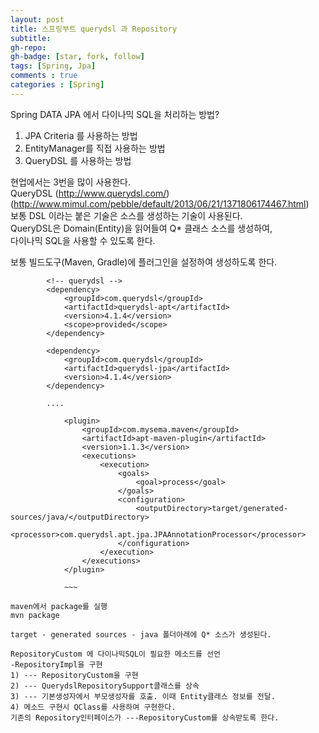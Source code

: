 ```yaml
---
layout: post
title: 스프링부트 querydsl 과 Repository
subtitle: 
gh-repo: 
gh-badge: [star, fork, follow]
tags: [Spring, Jpa]
comments : true
categories : [Spring]
---
```


Spring DATA JPA 에서 다이나믹 SQL을 처리하는 방법?
  
1. JPA Criteria 를 사용하는 방법  
2. EntityManager를 직접 사용하는 방법  
3. QueryDSL 를 사용하는 방법  

현업에서는 3번을 많이 사용한다.  
QueryDSL (http://www.querydsl.com/)  
(http://www.mimul.com/pebble/default/2013/06/21/1371806174467.html)  
보통 DSL 이라는 붙은 기술은 소스를 생성하는 기술이 사용된다.  
QueryDSL은 Domain(Entity)을 읽어들여 Q* 클래스 소스를 생성하여,  
다이나믹 SQL을 사용할 수 있도록 한다.  
  
보통 빌드도구(Maven, Gradle)에 플러그인을 설정하여 생성하도록 한다.  

~~~
        <!-- querydsl -->
        <dependency>
            <groupId>com.querydsl</groupId>
            <artifactId>querydsl-apt</artifactId>
            <version>4.1.4</version>
            <scope>provided</scope>
        </dependency>

        <dependency>
            <groupId>com.querydsl</groupId>
            <artifactId>querydsl-jpa</artifactId>
            <version>4.1.4</version>
        </dependency>

        ....

            <plugin>
                <groupId>com.mysema.maven</groupId>
                <artifactId>apt-maven-plugin</artifactId>
                <version>1.1.3</version>
                <executions>
                    <execution>
                        <goals>
                            <goal>process</goal>
                        </goals>
                        <configuration>
                            <outputDirectory>target/generated-sources/java/</outputDirectory>
                            <processor>com.querydsl.apt.jpa.JPAAnnotationProcessor</processor>
                        </configuration>
                    </execution>
                </executions>
            </plugin>

            ~~~

maven에서 package를 실행  
mvn package  

target - generated sources - java 폴더아래에 Q* 소스가 생성된다.  

RepositoryCustom 에 다이나믹SQL이 필요한 메소드를 선언  
-RepositoryImpl을 구현  
1) --- RepositoryCustom을 구현  
2) --- QuerydslRepositorySupport클래스를 상속  
3) --- 기본생성자에서 부모생성자를 호출. 이때 Entity클래스 정보를 전달.  
4) 메소드 구현시 QClass를 사용하여 구현한다.  
기존의 Repository인터페이스가 ---RepositoryCustom를 상속받도록 한다.  

